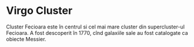 # Virgo Cluster

Cluster Fecioara este în centrul si cel mai mare cluster din supercluster-ul
Fecioara. A fost descoperit în 1770, cînd galaxiile sale au fost catalogate ca
obiecte Messier.
